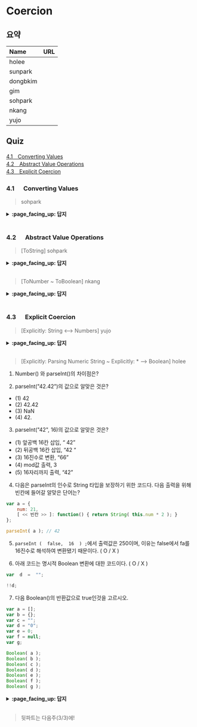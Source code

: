 # Coercion

## 요약
| Name | URL |
|:---|:---|
| holee |  |
| sunpark |  |
| dongbkim |  |
| gim |  |
| sohpark |  |
| nkang |  |
| yujo |  |

## Quiz

[4.1　Converting Values](#41---Converting-Values)<br>
[4.2　Abstract Value Operations](#42---Abstract-Value-Operations)<br>
[4.3　Explicit Coercion](#43---Explicit-Coercion)<br>

### 4.1 　  Converting Values

> sohpark

<details>
<summary> <b> :page_facing_up: 답지 </b>  </summary>
<div markdown="1">



</div>
</details>
<br>

### 4.2 　  Abstract Value Operations

> [ToString] sohpark

<details>
<summary> <b> :page_facing_up: 답지 </b>  </summary>
<div markdown="1">



</div>
</details>
<br>

> [ToNumber ~ ToBoolean] nkang

<details>
<summary> <b> :page_facing_up: 답지 </b>  </summary>
<div markdown="1">



</div>
</details>
<br>

### 4.3 　  Explicit Coercion

> [Explicitly: String <--> Numbers] yujo

<details>
<summary> <b> :page_facing_up: 답지 </b>  </summary>
<div markdown="1">



</div>
</details>
<br>

> [Explicitly: Parsing Numeric String ~ Explicitly: * --> Boolean] holee

1. Number() 와 parseInt()의 차이점은?  

2. parseInt("42.42”)의 값으로 알맞은 것은?  

- (1) 42  
- (2) 42.42  
- (3) NaN 
- (4) 42.  

3. parseInt("42", 16)의 값으로 알맞은 것은?  

- (1) 앞공백 16칸 삽입, “                42”   
- (2) 뒤공백 16칸 삽입, “42                “  
- (3) 16진수로 변환, “66”  
- (4) mod값 출력, 3  
- (5) 16자리까지 출력, “42”  

4. 다음은 parseInt의 인수로 String 타입을 보장하기 위한 코드다. 다음 출력을 위해 빈칸에 들어갈 알맞은 단어는?
 
```js
var a = {
	num: 21,
	[ << 빈칸 >> ]: function() { return String( this.num * 2 ); }
};

parseInt( a ); // 42
```

5. ```parseInt (  false,  16  ) ;```에서 출력값은 250이며, 이유는 false에서 fa를 16진수로 해석하여 변환됐기 때문이다. ( O / X )  

6. 아래 코드는 명시적 Boolean 변환에 대한 코드이다. ( O / X )  

```js
var  d  =  "";

!!d;
```

7. 다음 Boolean()의 반환값으로 true인것을 고르시오.  

```js
var a = [];
var b = {};
var c = "";
var d = "0";
var e = 0;
var f = null;
var g;

Boolean( a ); 
Boolean( b ); 
Boolean( c ); 
Boolean( d ); 
Boolean( e ); 
Boolean( f ); 
Boolean( g ); 
```


<details>
<summary> <b> :page_facing_up: 답지 </b>  </summary>
<div markdown="1">

1. Number() 와 parseInt()의 차이점은?  

Number는  하나라도 숫자가 아니면 NaN을 반환하지만 parseInt는 숫자가 아닐때까지 인식해서 숫자로 반환한다.  

2. parseInt("42.42”)의 값으로 알맞은 것은?  
- (1) 42  
- (2) 42.42  
- (3) NaN 
- (4) 42.  

답: 1

3. parseInt("42", 16)의 값으로 알맞은 것은?  
- (1) 앞공백 16칸 삽입, “                42”   
- (2) 뒤공백 16칸 삽입, “42                “  
- (3) 16진수로 변환, “66”  
- (4) mod값 출력, 3  
- (5) 16자리까지 출력, “42”  

답: 3

4. 다음 출력을 위해 빈칸에 들어갈 알맞은 단어는?
 
```js
var a = {
	num: 21,
	toString: function() { return String( this.num * 2 ); }
};

parseInt( a ); // 42
```

5. ```parseInt (  false,  16  ) ;```에서 출력값은 250이며, 이유는 false에서 fa를 16진수로 해석하여 변환됐기 때문이다. ( **O** / X ) 

6. 아래 코드는 명시적 Boolean 변환에 대한 코드이다. ( **O** / X )  

```js
var  d  =  "";

!!d;
```

7. 다음 Boolean()의 반환값으로 true인것을 고르시오.  

```js
var a = [];
var b = {};
var c = "";
var d = "0";
var e = 0;
var f = null;
var g;

Boolean( a ); // true
Boolean( b ); // true
Boolean( c ); // false
Boolean( d ); // true
Boolean( e ); // false
Boolean( f ); // false
Boolean( g ); // false
```

답: a, b, d

</div>
</details>
<br>

> 뒷파트는 다음주(3/3)에! 
